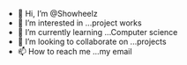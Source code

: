 - 👋 Hi, I’m @Showheelz
- 👀 I’m interested in ...project works
- 🌱 I’m currently learning ...Computer science
- 💞️ I’m looking to collaborate on ...projects
- 📫 How to reach me ...my email

<!---
Showheelz/Showheelz is a ✨ special ✨ repository because its `README.md` (this file) appears on your GitHub profile.
You can click the Preview link to take a look at your changes.
--->
